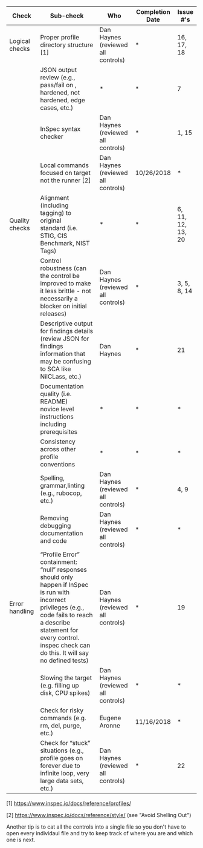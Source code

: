 | Check          | Sub-check                                                                         | Who | Completion Date | Issue #'s |
|----------------|-----------------------------------------------------------------------------------|-----|-----------------|-----------|
|Logical checks| Proper profile directory structure	[1]						|Dan Haynes (reviewed all controls)|*|16, 17, 18|
||JSON output review (e.g., pass/fail on ,<br>hardened, not hardened, edge cases, etc.)|*|*|7|
||InSpec syntax checker|Dan Haynes (reviewed all controls)|*|1, 15|
||Local commands focused on target not the runner [2]|Dan Haynes (reviewed all controls)|10/26/2018|*|
|Quality checks|Alignment (including tagging) to original<br> standard (i.e. STIG, CIS Benchmark, NIST Tags)|*|*|6, 11, 12, 13, 20|
||Control robustness (can the control be improved to make it less brittle - not necessarily a blocker on initial releases)|Dan Haynes (reviewed all controls)|*|3, 5, 8, 14|
||Descriptive output for findings details (review JSON for findings information that may be confusing to SCA like NilCLass, etc.)|Dan Haynes|*|21|
||Documentation quality (i.e. README)<br> novice level instructions including prerequisites|*|*|*|
||Consistency across other profile conventions |*|*|*|
||Spelling, grammar,linting (e.g., rubocop, etc.)|Dan Haynes (reviewed all controls)|*|4, 9|
||Removing debugging documentation and code|Dan Haynes (reviewed all controls)|*|*|
| Error handling |“Profile Error” containment: “null” responses <br>should only happen if InSpec is run with incorrect privileges (e.g., code fails to reach a describe statement for every control. inspec check can do this. It will say no defined tests)|Dan Haynes (reviewed all controls)|*|19|
||Slowing the target (e.g. filling up disk, CPU spikes)|Dan Haynes (reviewed all controls)|*|*|
||Check for risky commands (e.g. rm, del, purge, etc.)|Eugene Aronne|11/16/2018|*|
||Check for “stuck” situations (e.g., profile goes on forever due to infinite loop, very large data sets, etc.)|Dan Haynes (reviewed all controls)|*|22|


[1] https://www.inspec.io/docs/reference/profiles/

[2] https://www.inspec.io/docs/reference/style/ (see "Avoid Shelling Out")

Another tip is to cat all the controls into a single file so you don't have to open every individaul file and try to keep track of where you are and which one is next.
